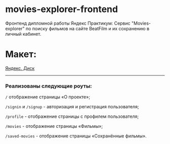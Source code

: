 # movies-explorer-frontend
Фронтенд дипломной работы Яндекс Практикум: Сервис "Movies-explorer" по 
поиску фильмов на сайте BeatFilm и их сохранению в личный кабинет.

# Макет: 
[Яндекс. Диск](https://disk.yandex.ru/d/MQx0S-ANtsLv_w)

---
### Реализованы следующие роуты:

`/` отображение страницы «О проекте»;

`/signin` и `/signup` - авторизация и регистрация пользователя;

`/profile` - отображение страницы с профилем пользователя;

`/movies` - отображение страницы «Фильмы»;

`/saved-movies` - отображение страницы «Сохранённые фильмы».
